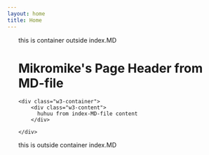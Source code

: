 ```yaml
---
layout: home
title: Home
---
```


<div style="margin-left:5%">
  this is container outside index.MD

  <div class="w3-container w3-Blue">
    <h1>Mikromike's Page Header from MD-file</h1>
    </div>

    <div class="w3-container">
        <div class="w3-content">
          huhuu from index-MD-file content
        </div>

    </div>

   this is outside container  index.MD
</div>
